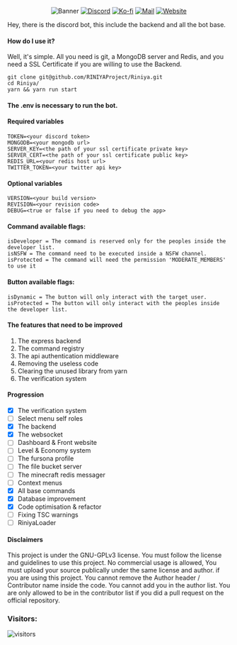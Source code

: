 <p align="center">
    <img src="https://cdn.discordapp.com/attachments/753743737901023242/1075359964517896192/github-header-image1.png" alt="Banner" />
    <a href="https://discord.gg/Dc5jmZAtG3"><img src="https://img.shields.io/badge/Discord-5764F4?&style=flat-square&logo=Discord&logoColor=white" alt="Discord" /></a>
    <a href="https://ko-fi.com/vakea"><img src="https://img.shields.io/badge/Buy_Me_A_Coffee-FF5E5B?&style=flat-square&logo=ko-fi&logoColor=white" alt="Ko-fi" /></a>
    <a href="mailto:farfy.dev@gmail.com"><img src="https://img.shields.io/badge/Email-181717.svg?style=flat-square&logo=GMail&logoColor=white" alt="Mail" /></a>
    <a href="https://ghidorah.uk/"><img src="https://img.shields.io/badge/Website-181717?&style=flat-square&logo=Slashdot&logoColor=white" alt="Website" /></a>
</p>

Hey, there is the discord bot, this include the backend and all the bot base.
 
#### How do I use it?
Well, it's simple. All you need is git, a MongoDB server and Redis, and you need a SSL Certificate if you are willing to use the Backend.

```
git clone git@github.com/RINIYAProject/Riniya.git
cd Riniya/
yarn && yarn run start
```

#### The .env is necessary to run the bot.
#### Required variables
```env
TOKEN=<your discord token>
MONGODB=<your mongodb url>
SERVER_KEY=<the path of your ssl certificate private key>
SERVER_CERT=<the path of your ssl certificate public key>
REDIS_URL=<your redis host url>
TWITTER_TOKEN=<your twitter api key>
```

#### Optional variables
```env
VERSION=<your build version>
REVISION=<your revision code>
DEBUG=<true or false if you need to debug the app> 
```

#### Command available flags:
```
isDeveloper = The command is reserved only for the peoples inside the developer list.
isNSFW = The command need to be executed inside a NSFW channel.
isProtected = The command will need the permission 'MODERATE_MEMBERS' to use it
```

#### Button available flags:
```
isDynamic = The button will only interact with the target user.
isProtected = The button will only interact with the peoples inside the developer list.
```

#### The features that need to be improved
1. The express backend
2. The command registry
3. The api authentication middleware
4. Removing the useless code
5. Clearing the unused library from yarn
6. The verification system

#### Progression
- [X] The verification system
- [ ] Select menu self roles
- [X] The backend
- [X] The websocket
- [ ] Dashboard & Front website
- [ ] Level & Economy system
- [ ] The fursona profile
- [ ] The file bucket server
- [ ] The minecraft redis messager
- [ ] Context menus
- [X] All base commands
- [X] Database improvement
- [X] Code optimisation & refactor
- [ ] Fixing TSC warnings
- [ ] RiniyaLoader

#### Disclaimers
This project is under the GNU-GPLv3 license. You must follow the license and guidelines to use this project. 
No commercial usage is allowed, You must upload your source publically under the same license and author. if you are using this project. 
You cannot remove the Author header / Contributor name inside the code.
You cannot add you in the author list. You are only allowed to be in the contributor list if you did a pull request on the official repository.

### Visitors:
<img src="https://visitor-badge.laobi.icu/badge?page_id=RINIYAProject&left_color=black&right_color=black&left_text=Visitors" alt="visitors"/>
